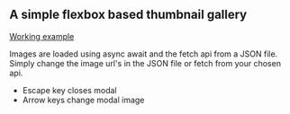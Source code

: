 ## A simple flexbox based thumbnail gallery

[Working example](http://www.bushbladeprojects.co.uk/flexGallery/)

Images are loaded using async await and the fetch api from a JSON file.
Simply change the image url's in the JSON file or fetch from your chosen api.

- Escape key closes modal
- Arrow keys change modal image

